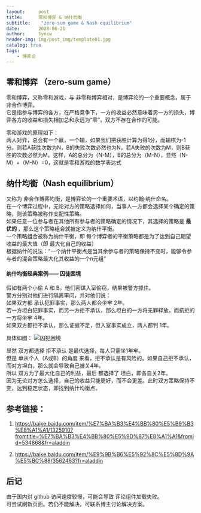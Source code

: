 ```yaml
---
layout:     post
title:      零和博弈 & 纳什均衡
subtitle:    "zero-sum game & Nash equilibrium"
date:       2020-06-21
author:     Syncw
header-img: img/post_img/template01.jpg
catalog: true
tags:
    - 博弈论
---
```


## 零和博弈 （zero-sum game）

零和博弈，又称零和游戏，与 非零和博弈相对，是博弈论的一个重要概念，属于 非合作博弈。<br>
它是指参与博弈的各方，在严格竞争下，一方的收益必然意味着另一方的损失，博弈各方的收益和损失相加总和永远为“零”，双方不存在合作的可能。
<br>

<p>
  零和游戏的原理如下：<br>
  两人对弈，总会有一个赢，一个输，如果我们把获胜计算为得1分，而输棋为-1分。则若A获胜次数为N，B的失败次数必然也为N。若A失败的次数为M，则B获胜的次数必然为M。这样，A的总分为（N-M），B的总分为（M-N），显然（N-M）+（M-N）=0，这就是零和游戏的数学表达式
</p>


## 纳什均衡（Nash equilibrium）

又称为 非合作博弈均衡，是博弈论的一个重要术语，以约翰·纳什命名。
<br>
在一个博弈过程中，无论对方的策略选择如何，当事人一方都会选择某个确定的策略，则该策略被称作支配性策略。
<br>
如果任意一位参与者在其他所有参与者的策略确定的情况下，其选择的策略是 <b>最优的 </b>，那么这个策略组合就被定义为纳什平衡。
<br>
一个策略组合被称为纳什平衡，即 每个博弈者的平衡策略都是为了达到自己期望收益的最大值（即 最大化自己的收益）
<br>
根据纳什的说法：“一个纳什平衡点是当其余参与者的策略保持不变时，能够令参与者的混合策略最大化其收益的一个n元组”


#### 纳什均衡经典案例—— 囚徒困境

假如有两个小偷 A 和 B，他们密谋入室偷窃，结果被警方抓住。<br>
警方分别对他们进行隔离审问，并对他们说：<br>
如果双方都 承认犯罪事实，那么两人都会坐牢 2年。<br>
若一方坦白犯罪事实，而另一方拒不承认，那么坦白的一方将无罪释放，而抗拒的一方将坐牢 4年。<br>
如果双方都拒不承认，那么证据不足，但入室事实成立，两人都判 1年。

具体如图： 
![囚犯困境](https://www.syncw.work/img/post_img/game-theory/zero-sun-and-nash-equilibrium/01.png)

显然 双方都选择 拒不承认 是最优选择，每人只需坐1年牢。<br>
但是 单从个人（A或B）的角度 来看，拒不承认是有风险的。如果自己拒不承认，而对方坦白，那么就会导致自己被关4年。<br>
所以 双方为了最大化自己的利益，最后 都选择了 坦白，即各自关2年。 <br>
因为无论对方怎么选择，自己的收益只能更好，而不会更差。此时双方策略保持不变，达到稳定状态，即找到纳什均衡点。




## 参考链接：
1. https://baike.baidu.com/item/%E7%BA%B3%E4%BB%80%E5%B9%B3%E8%A1%A1/1325910?fromtitle=%E7%BA%B3%E4%BB%80%E5%9D%87%E8%A1%A1&fromid=534868&fr=aladdin

2. https://baike.baidu.com/item/%E9%9B%B6%E5%92%8C%E5%8D%9A%E5%BC%88/3562463?fr=aladdin

## 后记
<p>
由于国内对 github 访问速度较慢，可能会导致 评论组件加载失败。<br>
可尝试刷新页面。若仍不能解决，可联系博主讨论解决方案。
</p>



